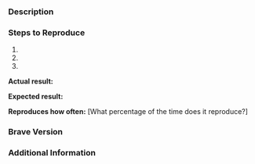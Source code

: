 <!--
Before submitting this issue, please visit our wiki for common ones: https://github.com/brave/browser-laptop/wiki

Have you searched for similar issues? There is a lot of feedbacks and bug reports we have received and closed as duplicate.
By using search engines along with GitHub search function you would be able to find duplicates more efficiently.

For more, check out our community site: https://community.brave.com/
-->

### Description
<!--
[Description of the issue]
-->

### Steps to Reproduce
<!--
Please add a series of steps to reproduce the problem. See https://stackoverflow.com/help/mcve for in depth information on how to create a mimimal, complete, and verifiable example.
-->

  1.
  2.
  3.

**Actual result:**
<!--
Add screenshots if needed
-->

**Expected result:**

**Reproduces how often:** [What percentage of the time does it reproduce?]

### Brave Version
<!--
Please open about:brave, copy the version information, and paste it.
-->

### Additional Information
<!--
Any additional information, related issues, extra QA steps, configuration or data that might be necessary to reproduce the issue.
-->
